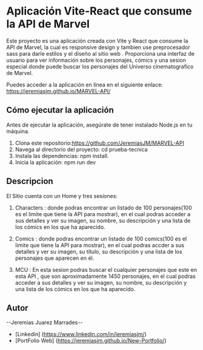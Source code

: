 # Aplicación Vite-React que consume la API de Marvel

Este proyecto es una aplicación creada con Vite y React que consume la API de Marvel, la cual es responsive design y tambien use preprocesador sass para darle estilos y el diseño al sitio web . Proporciona una interfaz de usuario para ver información sobre los personajes, cómics y una sesion especial donde puede buscar los personajes del Universo cinematografico de Marvel.

Puedes acceder a la aplicación en línea en el siguiente enlace: https://jeremiasjm.github.io/MARVEL-API/


## Cómo ejecutar la aplicación

Antes de ejecutar la aplicación, asegúrate de tener instalado Node.js en tu máquina.

1. Clona este repositorio:https://github.com/JeremiasJM/MARVEL-API
2. Navega al directorio del proyecto: cd prueba-tecnica
3. Instala las dependencias: npm install.
4. Inicia la aplicación: npm run dev
 
## Descripcion 
El Sitio cuenta con un Home y tres sesiones:

1. Characters : donde podras encontrar un listado de 100 personajes(100 es el limite que tiene la API para mostrar), en el cual podras acceder a sus detalles y ver su imagen, su nombre, su descripción y una lista de los cómics en los que ha aparecido.

2. Comics : donde podras encontrar un listado de 100 comics(100 es el limite que tiene la API para mostrar), en el cual podras accder a sus detalles y ver su imagen, su título, su descripción y una lista de los personajes que aparecen en él.

3. MCU :  En esta sesion podras buscar el cualquier personajes que este en esta API , que son aproximadamente 1450 personajes, en el cual podras acceder a sus detalles y ver su imagen, su nombre, su descripción y una lista de los cómics en los que ha aparecido.

## Autor
--Jeremias Juarez Marrades--
- [Linkedin] (https://www.linkedin.com/in/jeremiasjm/)
- [PortFolio Web] (https://jeremiasjm.github.io/New-Portfolio/)
